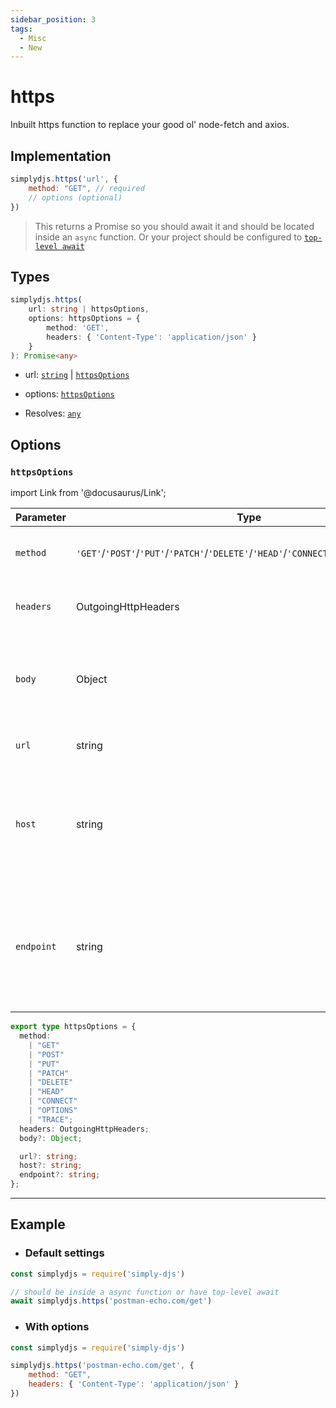 ```yaml
---
sidebar_position: 3
tags:
  - Misc
  - New
---
```


# https

Inbuilt https function to replace your good ol' node-fetch and axios.

## Implementation
```js
simplydjs.https('url', {
    method: "GET", // required
    // options (optional)
})
```

> This returns a Promise so you should await it and should be located inside an `async` function. Or your project should be configured to [`top-level await`](https://developer.mozilla.org/en-US/docs/Web/JavaScript/Reference/Operators/await#top_level_await)

## Types
```ts
simplydjs.https(
	url: string | httpsOptions,
	options: httpsOptions = {
		method: 'GET',
		headers: { 'Content-Type': 'application/json' }
	}
): Promise<any>
```

- url: [`string`](https://developer.mozilla.org/en-US/docs/Web/JavaScript/Reference/Global_Objects/String) | [`httpsOptions`](#httpsoptions)
- options: [`httpsOptions`](#httpsoptions)


- Resolves: [`any`](https://www.typescriptlang.org/docs/handbook/2/everyday-types.html#any)


## Options

### `httpsOptions`


import Link from '@docusaurus/Link';

| Parameter | Type | Required | Default    | Description |
| --------- | ----- | -------- | -------- | ---------- |
| `method`   | <Link to="https://developer.mozilla.org/en-US/docs/Web/JavaScript/Reference/Global_Objects/String">`'GET'`/`'POST'`/`'PUT'`/`'PATCH'`/`'DELETE'`/`'HEAD'`/`'CONNECT'`/`'OPTIONS'`/`'TRACE'`</Link> | ❌  | "GET" | Provide a method to access the api |
| `headers`   | <Link to="https://developer.mozilla.org/en-US/docs/Web/HTTP/Headers">OutgoingHttpHeaders</Link> | ❌  | { 'Content-Type': 'application/json' } | The header of the request |
| `body`   | <Link to="https://developer.mozilla.org/en-US/docs/Web/JavaScript/Reference/Global_Objects/Object">Object</Link> | ❌  | _none_ | The body to send the request (cannot be used in 'GET' request) |
| `url`   | <Link to="https://developer.mozilla.org/en-US/docs/Web/JavaScript/Reference/Global_Objects/String">string</Link> | ❌  | _none_ | The url to do https request |
| `host`   | <Link to="https://developer.mozilla.org/en-US/docs/Web/JavaScript/Reference/Global_Objects/String">string</Link> | ❌  | _none_ | The host url of the website to do https request (do not use if you are using `url` option) |
| `endpoint`   | <Link to="https://developer.mozilla.org/en-US/docs/Web/JavaScript/Reference/Global_Objects/String">string</Link> | ❌  | _none_ | The endpoints of the website to do https request (do not use if you are using `url` option) |

```ts
export type httpsOptions = {
  method:
    | "GET"
    | "POST"
    | "PUT"
    | "PATCH"
    | "DELETE"
    | "HEAD"
    | "CONNECT"
    | "OPTIONS"
    | "TRACE";
  headers: OutgoingHttpHeaders;
  body?: Object;

  url?: string;
  host?: string;
  endpoint?: string;
};
```

-----------------------

## Example

- ### Default settings


```js title="https.js"
const simplydjs = require('simply-djs')

// should be inside a async function or have top-level await
await simplydjs.https('postman-echo.com/get')
```

- ### With options

```js title="https.js"
const simplydjs = require('simply-djs')

simplydjs.https('postman-echo.com/get', {
    method: "GET",
    headers: { 'Content-Type': 'application/json' }
})
```